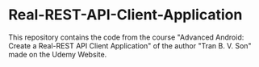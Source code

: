 # Real-REST-API-Client-Application

This repository contains the code from the course "Advanced Android: Create a Real-REST API Client Application" of the author "Tran B. V. Son" made on the Udemy Website.
